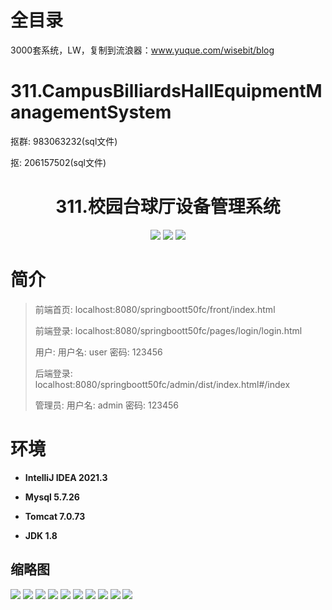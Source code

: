 # 全目录

3000套系统，LW，复制到流浪器：www.yuque.com/wisebit/blog


# 311.CampusBilliardsHallEquipmentManagementSystem

<p>抠群: 983063232(sql文件)</p>
<p>抠: 206157502(sql文件)</p>

<p><h1 align="center">311.校园台球厅设备管理系统</h1></p>


<p align="center">
	<img src="https://img.shields.io/badge/jdk-1.8-orange.svg"/>
    <img src="https://img.shields.io/badge/springBoot-5.x-lightgrey.svg"/>
    <img src="https://img.shields.io/badge/vue-3.x-blue.svg"/>
</p>

# 简介
>
> 
> 
> 前端首页: localhost:8080/springboott50fc/front/index.html
>
> 前端登录: localhost:8080/springboott50fc/pages/login/login.html
>
> 用户: 用户名: user 密码: 123456
>
> 后端登录: localhost:8080/springboott50fc/admin/dist/index.html#/index
>
> 管理员: 用户名: admin 密码: 123456
> 




# 环境

- <b>IntelliJ IDEA 2021.3</b>

- <b>Mysql 5.7.26</b>

- <b>Tomcat 7.0.73</b>

- <b>JDK 1.8</b>

## 缩略图

![](https://bitwise.oss-cn-heyuan.aliyuncs.com/2024/9/10/b2cb23e6-4a4a-43f5-955e-bfbb3f2e07c7.png)
![](https://bitwise.oss-cn-heyuan.aliyuncs.com/2024/9/10/e8c653c5-7cb0-4692-a667-9ad2a0adfaae.png)
![](https://bitwise.oss-cn-heyuan.aliyuncs.com/2024/9/10/0b0905ff-4fe6-4c54-957e-7824622b2b43.png)
![](https://bitwise.oss-cn-heyuan.aliyuncs.com/2024/9/10/25aee783-fbfd-47ba-9c58-22e3c9816b54.png)
![](https://bitwise.oss-cn-heyuan.aliyuncs.com/2024/9/10/bdde64c0-cb92-4f66-90cc-6b073ca72114.png)
![](https://bitwise.oss-cn-heyuan.aliyuncs.com/2024/9/10/896c752d-ca7e-4178-90d1-79a4907c9986.png)
![](https://bitwise.oss-cn-heyuan.aliyuncs.com/2024/9/10/ecbd559b-0bd4-4f57-82b7-ca571bb496f1.png)
![](https://bitwise.oss-cn-heyuan.aliyuncs.com/2024/9/10/7d7f8245-9107-48ca-8807-64c13bc50e91.png)
![](https://bitwise.oss-cn-heyuan.aliyuncs.com/2024/9/10/2e05eb7c-690b-44e5-899e-9496071b2c2e.png)
![](https://bitwise.oss-cn-heyuan.aliyuncs.com/2024/9/10/b449c315-b3bd-433e-a542-12b0af3a0147.png)


